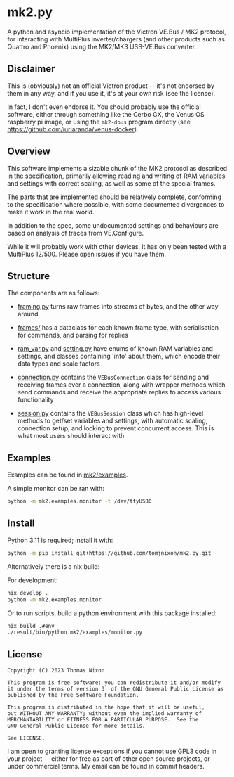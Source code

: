 # mk2.py

A python and asyncio implementation of the Victron VE.Bus / MK2 protocol, for
interacting with MultiPlus inverter/chargers (and other products such as
Quattro and Phoenix) using the MK2/MK3 USB-VE.Bus converter.

## Disclaimer

This is (obviously) not an official Victron product -- it's not endorsed by
them in any way, and if you use it, it's at your own risk (see the license).

In fact, I don't even endorse it. You should probably use the official
software, either through something like the Cerbo GX, the Venus OS raspberry pi
image, or using the `mk2-dbus` program directly (see
https://github.com/iuriaranda/venus-docker).

## Overview

This software implements a sizable chunk of the MK2 protocol as described in
[the specification], primarily allowing reading and writing of RAM variables
and settings with correct scaling, as well as some of the special frames.

[the specification]: https://www.victronenergy.com/upload/documents/Technical-Information-Interfacing-with-VE-Bus-products-MK2-Protocol-3-14.pdf

The parts that are implemented should be relatively complete, conforming to the
specification where possible, with some documented divergences to make it work
in the real world.

In addition to the spec, some undocumented settings and behaviours are based on
analysis of traces from VE.Configure.

While it will probably work with other devices, it has only been tested with a
MultiPlus 12/500. Please open issues if you have them.

## Structure

The components are as follows:

- [framing.py](mk2/framing.py) turns raw frames into streams of bytes, and the
  other way around

- [frames/](mk2/frames/) has a dataclass for each known frame type, with
  serialisation for commands, and parsing for replies

- [ram_var.py](mk2/ram_var.py) and [setting.py](mk2/setting.py) have enums of
  known RAM variables and settings, and classes containing 'info' about them,
  which encode their data types and scale factors

- [connection.py](mk2/connection.py) contains the `VEBusConnection` class
  for sending and receiving frames over a connection, along with wrapper
  methods which send commands and receive the appropriate replies to access
  various functionality

- [session.py](mk2/session.py) contains the `VEBusSession` class which has
  high-level methods to get/set variables and settings, with automatic scaling,
  connection setup, and locking to prevent concurrent access. This is what most
  users should interact with

## Examples

Examples can be found in [mk2/examples](mk2/examples).

A simple monitor can be ran with:

```sh
python -m mk2.examples.monitor -t /dev/ttyUSB0
```

## Install

Python 3.11 is required; install it with:

```sh
python -m pip install git+https://github.com/tomjnixon/mk2.py.git
```

Alternatively there is a nix build:

For development:
```sh
nix develop .
python -m mk2.examples.monitor
```

Or to run scripts, build a python environment with this package installed:

```sh
nix build .#env
./result/bin/python mk2/examples/monitor.py
```

## License

    Copyright (C) 2023 Thomas Nixon

    This program is free software: you can redistribute it and/or modify
    it under the terms of version 3  of the GNU General Public License as
    published by the Free Software Foundation.

    This program is distributed in the hope that it will be useful,
    but WITHOUT ANY WARRANTY; without even the implied warranty of
    MERCHANTABILITY or FITNESS FOR A PARTICULAR PURPOSE.  See the
    GNU General Public License for more details.

    See LICENSE.

I am open to granting license exceptions if you cannot use GPL3 code in your
project -- either for free as part of other open source projects, or under
commercial terms. My email can be found in commit headers.
